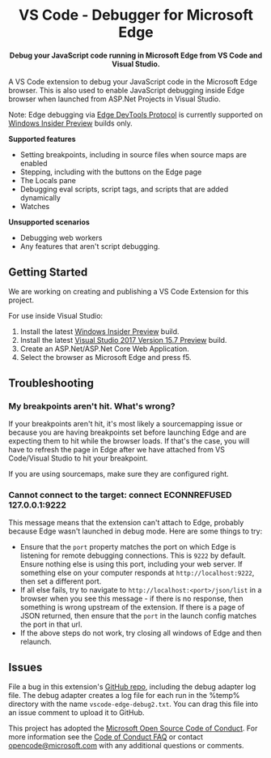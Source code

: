 <h1 align="center">
  <br>
  VS Code - Debugger for Microsoft Edge
  <br>
</h1>

<h4 align="center">Debug your JavaScript code running in Microsoft Edge from VS Code and Visual Studio.</h4>

A VS Code extension to debug your JavaScript code in the Microsoft Edge browser. This is also used to enable JavaScript debugging inside Edge browser when launched from ASP.Net Projects in Visual Studio.

Note: Edge debugging via [Edge DevTools Protocol](https://docs.microsoft.com/en-us/microsoft-edge/devtools-protocol/) is currently supported on [Windows Insider Preview](https://insider.windows.com/en-us/getting-started/) builds only.

**Supported features**
* Setting breakpoints, including in source files when source maps are enabled
* Stepping, including with the buttons on the Edge page
* The Locals pane
* Debugging eval scripts, script tags, and scripts that are added dynamically
* Watches

**Unsupported scenarios**
* Debugging web workers
* Any features that aren't script debugging.

## Getting Started
We are working on creating and publishing a VS Code Extension for this project.

For use inside Visual Studio:
1. Install the latest [Windows Insider Preview](https://insider.windows.com/en-us/getting-started/) build.
2. Install the latest [Visual Studio 2017 Version 15.7 Preview](https://www.visualstudio.com/vs/preview/) build.
3. Create an ASP.Net/ASP.Net Core Web Application.
4. Select the browser as Microsoft Edge and press f5.

## Troubleshooting

### My breakpoints aren't hit. What's wrong?

If your breakpoints aren't hit, it's most likely a sourcemapping issue or because you are having breakpoints set before launching Edge and are expecting them to hit while the browser loads. If that's the case, you will have to refresh the page in Edge after we have attached from VS Code/Visual Studio to hit your breakpoint.

If you are using sourcemaps, make sure they are configured right.

### Cannot connect to the target: connect ECONNREFUSED 127.0.0.1:9222
This message means that the extension can't attach to Edge, probably because Edge wasn't launched in debug mode. Here are some things to try:
* Ensure that the `port` property matches the port on which Edge is listening for remote debugging connections. This is `9222` by default. Ensure nothing else is using this port, including your web server. If something else on your computer responds at `http://localhost:9222`, then set a different port.
* If all else fails, try to navigate to `http://localhost:<port>/json/list` in a browser when you see this message - if there is no response, then something is wrong upstream of the extension. If there is a page of JSON returned, then ensure that the `port` in the launch config matches the port in that url.
* If the above steps do not work, try closing all windows of Edge and then relaunch.

## Issues
File a bug in this extension's [GitHub repo](https://github.com/Microsoft/vscode-edge-debug2), including the debug adapter log file. The debug adapter creates a log file for each run in the %temp% directory with the name `vscode-edge-debug2.txt`. You can drag this file into an issue comment to upload it to GitHub.

This project has adopted the [Microsoft Open Source Code of Conduct](https://opensource.microsoft.com/codeofconduct/).
For more information see the [Code of Conduct FAQ](https://opensource.microsoft.com/codeofconduct/faq/) or
contact [opencode@microsoft.com](mailto:opencode@microsoft.com) with any additional questions or comments.
